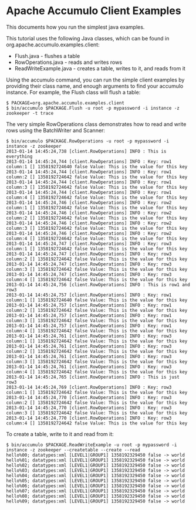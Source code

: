 <!--
Licensed to the Apache Software Foundation (ASF) under one or more
contributor license agreements.  See the NOTICE file distributed with
this work for additional information regarding copyright ownership.
The ASF licenses this file to You under the Apache License, Version 2.0
(the "License"); you may not use this file except in compliance with
the License.  You may obtain a copy of the License at

    http://www.apache.org/licenses/LICENSE-2.0

Unless required by applicable law or agreed to in writing, software
distributed under the License is distributed on an "AS IS" BASIS,
WITHOUT WARRANTIES OR CONDITIONS OF ANY KIND, either express or implied.
See the License for the specific language governing permissions and
limitations under the License.
-->
# Apache Accumulo Client Examples

This documents how you run the simplest java examples.

This tutorial uses the following Java classes, which can be found in org.apache.accumulo.examples.client:

 * Flush.java - flushes a table
 * RowOperations.java - reads and writes rows
 * ReadWriteExample.java - creates a table, writes to it, and reads from it

Using the accumulo command, you can run the simple client examples by providing their
class name, and enough arguments to find your accumulo instance. For example,
the Flush class will flush a table:

    $ PACKAGE=org.apache.accumulo.examples.client
    $ bin/accumulo $PACKAGE.Flush -u root -p mypassword -i instance -z zookeeper -t trace

The very simple RowOperations class demonstrates how to read and write rows using the BatchWriter
and Scanner:

    $ bin/accumulo $PACKAGE.RowOperations -u root -p mypassword -i instance -z zookeeper
    2013-01-14 14:45:24,738 [client.RowOperations] INFO : This is everything
    2013-01-14 14:45:24,744 [client.RowOperations] INFO : Key: row1 column:1 [] 1358192724640 false Value: This is the value for this key
    2013-01-14 14:45:24,744 [client.RowOperations] INFO : Key: row1 column:2 [] 1358192724642 false Value: This is the value for this key
    2013-01-14 14:45:24,744 [client.RowOperations] INFO : Key: row1 column:3 [] 1358192724642 false Value: This is the value for this key
    2013-01-14 14:45:24,744 [client.RowOperations] INFO : Key: row1 column:4 [] 1358192724642 false Value: This is the value for this key
    2013-01-14 14:45:24,746 [client.RowOperations] INFO : Key: row2 column:1 [] 1358192724642 false Value: This is the value for this key
    2013-01-14 14:45:24,746 [client.RowOperations] INFO : Key: row2 column:2 [] 1358192724642 false Value: This is the value for this key
    2013-01-14 14:45:24,746 [client.RowOperations] INFO : Key: row2 column:3 [] 1358192724642 false Value: This is the value for this key
    2013-01-14 14:45:24,746 [client.RowOperations] INFO : Key: row2 column:4 [] 1358192724642 false Value: This is the value for this key
    2013-01-14 14:45:24,747 [client.RowOperations] INFO : Key: row3 column:1 [] 1358192724642 false Value: This is the value for this key
    2013-01-14 14:45:24,747 [client.RowOperations] INFO : Key: row3 column:2 [] 1358192724642 false Value: This is the value for this key
    2013-01-14 14:45:24,747 [client.RowOperations] INFO : Key: row3 column:3 [] 1358192724642 false Value: This is the value for this key
    2013-01-14 14:45:24,747 [client.RowOperations] INFO : Key: row3 column:4 [] 1358192724642 false Value: This is the value for this key
    2013-01-14 14:45:24,756 [client.RowOperations] INFO : This is row1 and row3
    2013-01-14 14:45:24,757 [client.RowOperations] INFO : Key: row1 column:1 [] 1358192724640 false Value: This is the value for this key
    2013-01-14 14:45:24,757 [client.RowOperations] INFO : Key: row1 column:2 [] 1358192724642 false Value: This is the value for this key
    2013-01-14 14:45:24,757 [client.RowOperations] INFO : Key: row1 column:3 [] 1358192724642 false Value: This is the value for this key
    2013-01-14 14:45:24,757 [client.RowOperations] INFO : Key: row1 column:4 [] 1358192724642 false Value: This is the value for this key
    2013-01-14 14:45:24,761 [client.RowOperations] INFO : Key: row3 column:1 [] 1358192724642 false Value: This is the value for this key
    2013-01-14 14:45:24,761 [client.RowOperations] INFO : Key: row3 column:2 [] 1358192724642 false Value: This is the value for this key
    2013-01-14 14:45:24,761 [client.RowOperations] INFO : Key: row3 column:3 [] 1358192724642 false Value: This is the value for this key
    2013-01-14 14:45:24,761 [client.RowOperations] INFO : Key: row3 column:4 [] 1358192724642 false Value: This is the value for this key
    2013-01-14 14:45:24,765 [client.RowOperations] INFO : This is just row3
    2013-01-14 14:45:24,769 [client.RowOperations] INFO : Key: row3 column:1 [] 1358192724642 false Value: This is the value for this key
    2013-01-14 14:45:24,770 [client.RowOperations] INFO : Key: row3 column:2 [] 1358192724642 false Value: This is the value for this key
    2013-01-14 14:45:24,770 [client.RowOperations] INFO : Key: row3 column:3 [] 1358192724642 false Value: This is the value for this key
    2013-01-14 14:45:24,770 [client.RowOperations] INFO : Key: row3 column:4 [] 1358192724642 false Value: This is the value for this key

To create a table, write to it and read from it:

    $ bin/accumulo $PACKAGE.ReadWriteExample -u root -p mypassword -i instance -z zookeeper --createtable --create --read
    hello%00; datatypes:xml [LEVEL1|GROUP1] 1358192329450 false -> world
    hello%01; datatypes:xml [LEVEL1|GROUP1] 1358192329450 false -> world
    hello%02; datatypes:xml [LEVEL1|GROUP1] 1358192329450 false -> world
    hello%03; datatypes:xml [LEVEL1|GROUP1] 1358192329450 false -> world
    hello%04; datatypes:xml [LEVEL1|GROUP1] 1358192329450 false -> world
    hello%05; datatypes:xml [LEVEL1|GROUP1] 1358192329450 false -> world
    hello%06; datatypes:xml [LEVEL1|GROUP1] 1358192329450 false -> world
    hello%07; datatypes:xml [LEVEL1|GROUP1] 1358192329450 false -> world
    hello%08; datatypes:xml [LEVEL1|GROUP1] 1358192329450 false -> world
    hello%09; datatypes:xml [LEVEL1|GROUP1] 1358192329450 false -> world

